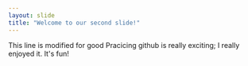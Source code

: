 ```yaml
---
layout: slide
title: "Welcome to our second slide!"
---
```

This line is modified for good
Pracicing github is really exciting; I really enjoyed it. It's fun!
